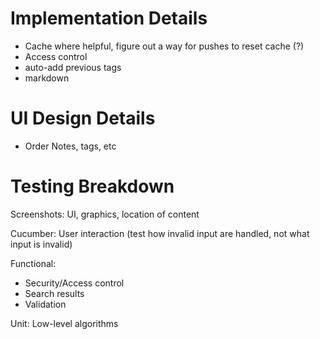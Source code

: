 Implementation Details
=======

* Cache where helpful, figure out a way for pushes to reset cache (?)
* Access control
* auto-add previous tags
* markdown



UI Design Details
=======
* Order Notes, tags, etc


Testing Breakdown
=======
Screenshots: UI, graphics, location of content

Cucumber: User interaction (test how invalid input are handled, not what input is invalid)

Functional: 
  - Security/Access control
  - Search results
  - Validation

Unit: Low-level algorithms
